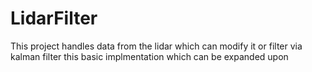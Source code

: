 # LidarFilter

 This project handles data from the lidar which can modify it or filter via kalman filter this basic implmentation which can be expanded upon